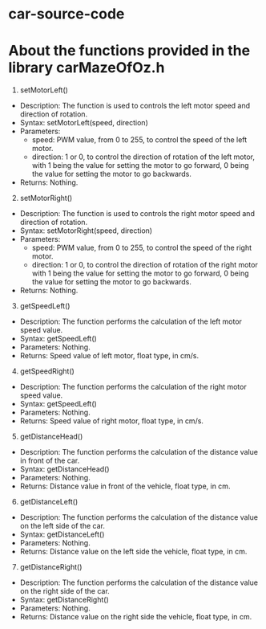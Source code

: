 # car-source-code
# About the functions provided in the library carMazeOfOz.h

1. setMotorLeft()
  - Description: The function is used to controls the left motor speed and direction of rotation.
  - Syntax: setMotorLeft(speed, direction)
  - Parameters:
    - speed: PWM value, from 0 to 255, to control the speed of the left motor.
    - direction: 1 or 0, to control the direction of rotation of the left motor, with 1 being the value for setting the motor to go forward, 0 being the value for setting the motor to go backwards.
  - Returns: Nothing.

2. setMotorRight()
  - Description: The function is used to controls the right motor speed and direction of rotation.
  - Syntax: setMotorRight(speed, direction)
  - Parameters:
    - speed: PWM value, from 0 to 255, to control the speed of the right motor.
    - direction: 1 or 0, to control the direction of rotation of the right motor with 1 being the value for setting the motor to go forward, 0 being the value for setting the motor to go backwards.
  - Returns: Nothing.

3. getSpeedLeft()
  - Description: The function performs the calculation of the left motor speed value.
  - Syntax: getSpeedLeft()
  - Parameters: Nothing.
  - Returns: Speed value of left motor, float type, in cm/s.

4. getSpeedRight()
  - Description: The function performs the calculation of the right motor speed value.
  - Syntax: getSpeedLeft()
  - Parameters: Nothing.
  - Returns: Speed value of right motor, float type, in cm/s. 

5. getDistanceHead()
  - Description: The function performs the calculation of the distance value in front of the car.
  - Syntax: getDistanceHead()
  - Parameters: Nothing.
  - Returns: Distance value in front of the vehicle, float type, in cm.

6. getDistanceLeft()
  - Description: The function performs the calculation of the distance value on the left side of the car.
  - Syntax: getDistanceLeft()
  - Parameters: Nothing.
  - Returns: Distance value on the left side the vehicle, float type, in cm.

7. getDistanceRight()
  - Description: The function performs the calculation of the distance value on the right side of the car.
  - Syntax: getDistanceRight()
  - Parameters: Nothing.
  - Returns: Distance value on the right side the vehicle, float type, in cm.
